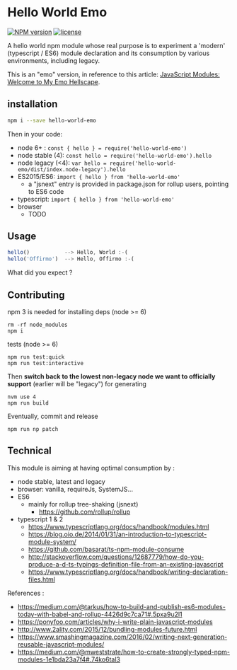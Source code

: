 # Hello World Emo
[![NPM version](https://badge.fury.io/js/hello-world-emo.png)](http://badge.fury.io/js/hello-world-emo)
[![license](http://img.shields.io/badge/license-public_domain-brightgreen.png)](http://unlicense.org/)

A hello world npm module whose real purpose is to experiment a 'modern' (typescript / ES6)
module declaration and its consumption by various environments, including legacy.

This is an "emo" version, in reference to this article: [JavaScript Modules: Welcome to My Emo Hellscape](https://medium.com/@trek/last-week-i-had-a-small-meltdown-on-twitter-about-npms-future-plans-around-front-end-packaging-b424dd8d367a).

## installation

```sh
npm i --save hello-world-emo
```

Then in your code:
* node 6+ : `const { hello } = require('hello-world-emo')`
* node stable (4): `const hello = require('hello-world-emo').hello`
* node legacy (<4): `var hello = require('hello-world-emo/dist/index.node-legacy').hello`
* ES2015/ES6: `import { hello } from 'hello-world-emo'`
  * a "jsnext" entry is provided in package.json for rollup users, pointing to ES6 code
* typescript: `import { hello } from 'hello-world-emo'`
* browser
  * TODO

## Usage

```js
hello()           --> Hello, World :-(
hello('Offirmo')  --> Hello, Offirmo :-(
```
What did you expect ?


## Contributing
npm 3 is needed for installing deps (node >= 6)
```shell
rm -rf node_modules
npm i
```

tests (node >= 6)
```shell
npm run test:quick
npm run test:interactive
```

Then **switch back to the lowest non-legacy node we want to officially support** (earlier will be "legacy") for generating
```shell
nvm use 4
npm run build
```
Eventually, commit and release
```shell
npm run np patch
```


## Technical
This module is aiming at having optimal consumption by :
* node stable, latest and legacy
* browser: vanilla, requireJs, SystemJS...
* ES6
  * mainly for rollup tree-shaking (jsnext)
    * https://github.com/rollup/rollup
* typescript 1 & 2
  * https://www.typescriptlang.org/docs/handbook/modules.html
  * https://blog.oio.de/2014/01/31/an-introduction-to-typescript-module-system/
  * https://github.com/basarat/ts-npm-module-consume
  * http://stackoverflow.com/questions/12687779/how-do-you-produce-a-d-ts-typings-definition-file-from-an-existing-javascript
  * https://www.typescriptlang.org/docs/handbook/writing-declaration-files.html


References :
* https://medium.com/@tarkus/how-to-build-and-publish-es6-modules-today-with-babel-and-rollup-4426d9c7ca71#.5pxa9u2l1
* https://ponyfoo.com/articles/why-i-write-plain-javascript-modules
* http://www.2ality.com/2015/12/bundling-modules-future.html
* https://www.smashingmagazine.com/2016/02/writing-next-generation-reusable-javascript-modules/
* https://medium.com/@mweststrate/how-to-create-strongly-typed-npm-modules-1e1bda23a7f4#.74ko6tal3
